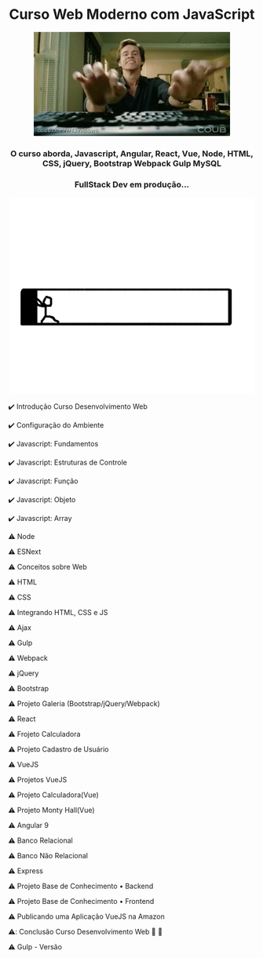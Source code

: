 <h1 align="center">Curso Web Moderno com JavaScript</h1>

<p align="center"> 
  <img src="https://github.com/danielvieiralopes/Curso-JavaScript/blob/master/jim-carrey-tecleando.gif"/>
 </p>

<h3 align="center">O curso aborda, Javascript, Angular, React, Vue, Node, HTML, CSS, jQuery, Bootstrap Webpack Gulp MySQL </h3>  

<h3 align="center">FullStack Dev em produção... </h3>
 <p align="center"><img src="https://github.com/danielvieiralopes/Curso-JavaScript/blob/master/giphy-img-1398669-20190116184608.gif"/>
 </p> 
 
 
:heavy_check_mark: Introdução Curso Desenvolvimento Web 
 
:heavy_check_mark: Configuração do Ambiente      

:heavy_check_mark: Javascript: Fundamentos   

:heavy_check_mark: Javascript: Estruturas de Controle

:heavy_check_mark: Javascript: Função  

:heavy_check_mark: Javascript: Objeto  

:heavy_check_mark: Javascript: Array

:warning: Node       

:warning: ESNext     

:warning: Conceitos sobre Web

:warning: HTML    

:warning: CSS      

:warning: Integrando HTML, CSS e JS

:warning: Ajax       

:warning: Gulp        

:warning: Webpack

:warning: jQuery      

:warning: Bootstrap     

:warning: Projeto Galeria (Bootstrap/jQuery/Webpack)

:warning: React          

:warning: Frojeto Calculadora  

:warning: Projeto Cadastro de Usuário
 
:warning: VueJS            

:warning: Projetos VueJS    

:warning: Projeto Calculadora(Vue)

:warning: Projeto Monty Hall(Vue)    

:warning: Angular 9        

:warning: Banco Relacional

:warning: Banco Não Relacional   

:warning: Express                 

:warning:  Projeto Base de Conhecimento • Backend

:warning: Projeto Base de Conhecimento • Frontend     

:warning:  Publicando uma Aplicação VueJS na Amazon

:warning:: Conclusão Curso Desenvolvimento Web  :checkered_flag: :checkered_flag:       

:warning:  Gulp - Versão 










